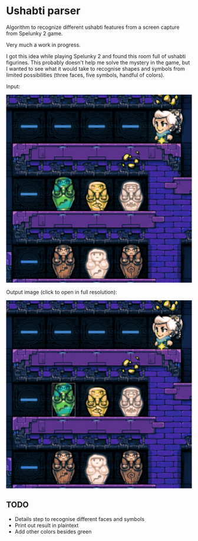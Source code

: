 # Ushabti parser

Algorithm to recognize different ushabti features from a screen capture from Spelunky 2 game.

Very much a work in progress.

I got this idea while playing Spelunky 2 and found this room full of ushabti figurines.
This probably doesn't help me solve the mystery in the game, but I wanted to see what it would
take to recognise shapes and symbols from limited possibilities (three faces, five symbols, handful of colors).

Input:

![Input image](/images/ushabti_1_small.jpg)

Output image (click to open in full resolution):

![Output image](/images/output.png)

## TODO

- Details step to recognise different faces and symbols
- Print out result in plaintext
- Add other colors besides green

